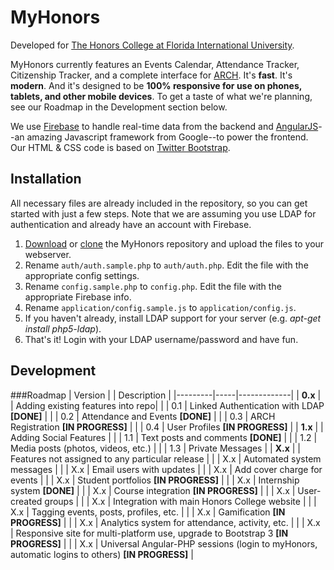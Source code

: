 # MyHonors

Developed for [The Honors College at Florida International University](http://honors.fiu.edu/).

MyHonors currently features an Events Calendar, Attendance Tracker, Citizenship Tracker, and a complete interface for [ARCH](http://honors.fiu.edu/research/conference/). It's **fast**. It's **modern**. And it's designed to be **100% responsive for use on phones, tablets, and other mobile devices**. To get a taste of what we're planning, see our Roadmap in the Development section below.

We use [Firebase](https://www.firebase.com/) to handle real-time data from the backend and [AngularJS](http://angularjs.org/)--an amazing Javascript framework from Google--to power the frontend. Our HTML & CSS code is based on [Twitter Bootstrap](twitter.github.com/bootstrap/).

## Installation
All necessary files are already included in the repository, so you can get started with just a few steps. Note that we are assuming you use LDAP for authentication and already have an account with Firebase.

1. [Download](https://github.com/sergiopantoja/myhonors/archive/master.zip) or [clone](https://github.com/sergiopantoja/myhonors) the MyHonors repository and upload the files to your webserver.
2. Rename `auth/auth.sample.php` to `auth/auth.php`. Edit the file with the appropriate config settings.
3. Rename `config.sample.php` to `config.php`. Edit the file with the appropriate Firebase info.
4. Rename `application/config.sample.js` to `application/config.js`.
5. If you haven't already, install LDAP support for your server (e.g. *apt-get install php5-ldap*).
6. That's it! Login with your LDAP username/password and have fun.

## Development

###Roadmap
| Version |     | Description |
|---------|-----|-------------|
| **0.x** |     | Adding existing features into repo|
|         | 0.1 | Linked Authentication with LDAP **[DONE]** |
|         | 0.2 | Attendance and Events **[DONE]** |
|         | 0.3 | ARCH Registration **[IN PROGRESS]** |
|         | 0.4 | User Profiles **[IN PROGRESS]** |
| **1.x** |     | Adding Social Features |
|         | 1.1 | Text posts and comments **[DONE]** |
|         | 1.2 | Media posts (photos, videos, etc.) |
|         | 1.3 | Private Messages |
| **X.x** |     | Features not assigned to any particular release |
|         | X.x | Automated system messages |
|         | X.x | Email users with updates |
|         | X.x | Add cover charge for events |
|         | X.x | Student portfolios **[IN PROGRESS]** |
|         | X.x | Internship system **[DONE]** |
|         | X.x | Course integration **[IN PROGRESS]** |
|         | X.x | User-created groups |
|         | X.x | Integration with main Honors College website |
|         | X.x | Tagging events, posts, profiles, etc. |
|         | X.x | Gamification **[IN PROGRESS]** |
|         | X.x | Analytics system for attendance, activity, etc. |
|		  | X.x | Responsive site for multi-platform use, upgrade to Bootstrap 3 **[IN PROGRESS]** |
|         | X.x | Universal Angular-PHP sessions (login to myHonors, automatic logins to others) **[IN PROGRESS]** |
